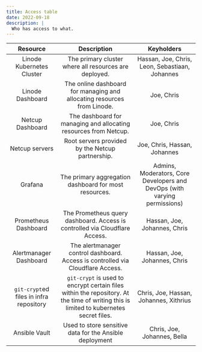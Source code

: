 ```yaml
---
title: Access table
date: 2022-09-18
description: |
  Who has access to what.
---
```



| **Resource** | **Description** | **Keyholders** |
|:------------:|:---------------:|:--------------:|
| Linode Kubernetes Cluster | The primary cluster where all resources are deployed. | Hassan, Joe, Chris, Leon, Sebastiaan, Johannes |
| Linode Dashboard | The online dashboard for managing and allocating resources from Linode. | Joe, Chris |
| Netcup Dashboard | The dashboard for managing and allocating resources from Netcup. | Joe, Chris |
| Netcup servers | Root servers provided by the Netcup partnership. | Joe, Chris, Hassan, Johannes |
| Grafana | The primary aggregation dashboard for most resources. | Admins, Moderators, Core Developers and DevOps (with varying permissions) |
| Prometheus Dashboard | The Prometheus query dashboard. Access is controlled via Cloudflare Access. | Hassan, Joe, Johannes, Chris |
| Alertmanager Dashboard | The alertmanager control dashboard. Access is controlled via Cloudflare Access. | Hassan, Joe, Johannes, Chris |
| `git-crypt`ed files in infra repository | `git-crypt` is used to encrypt certain files within the repository. At the time of writing this is limited to kubernetes secret files. | Chris, Joe, Hassan, Johannes, Xithrius |
| Ansible Vault | Used to store sensitive data for the Ansible deployment | Chris, Joe, Johannes, Bella |
